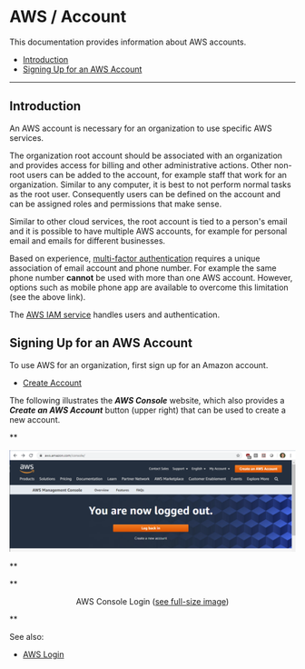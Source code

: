 # AWS / Account #

This documentation provides information about AWS accounts.

* [Introduction](#introduction)
* [Signing Up for an AWS Account](#signing-up-for-an-aws-account)

------------

## Introduction ##

An AWS account is necessary for an organization to use specific AWS services.

The organization root account should be associated with an organization and provides access for billing and other administrative actions. 
Other non-root users can be added to the account, for example staff that work for an organization.
Similar to any computer, it is best to not perform normal tasks as the root user.
Consequently users can be defined on the account and can be assigned roles and permissions that make sense.

Similar to other cloud services, the root account is tied to a person's email and it is possible to
have multiple AWS accounts, for example for personal email and emails for different businesses.

Based on experience, [multi-factor authentication](aws.amazon.com/iam/features/mfa/) requires a unique
association of email account and phone number.
For example the same phone number **cannot** be used with more than one AWS account.
However, options such as mobile phone app are available to overcome this limitation (see the above link).

The [AWS IAM service](../iam/iam.md) handles users and authentication.

## Signing Up for an AWS Account ##

To use AWS for an organization, first sign up for an Amazon account.

* [Create Account](https://aws.amazon.com/resources/create-account/)

The following illustrates the ***AWS Console*** website, which also provides a ***Create an AWS Account*** button (upper right)
that can be used to create a new account.

**<p style="text-align: center;">
![aws-console-login](images/aws-console-login.png)
</p>**

**<p style="text-align: center;">
AWS Console Login (<a href="../images/aws-console-login.png">see full-size image</a>)
</p>**

See also:

* [AWS Login](../aws-login/aws-login.md)
